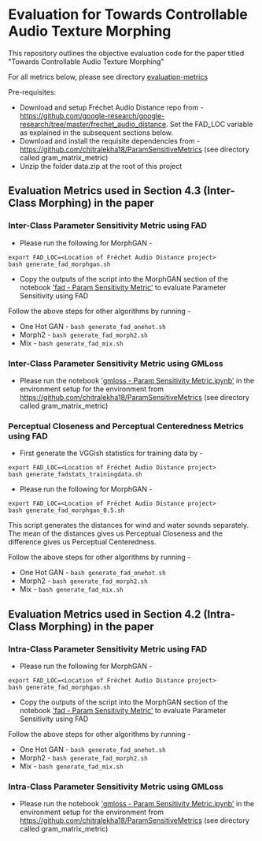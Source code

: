 # Evaluation for Towards Controllable Audio Texture Morphing

This repository outlines the objective evaluation code for the paper titled "Towards Controllable Audio Texture Morphing"  

For all metrics below, please see directory [evaluation-metrics](evaluation-metrics)  

Pre-requisites:  
* Download and setup Fréchet Audio Distance repo from - https://github.com/google-research/google-research/tree/master/frechet_audio_distance. Set the FAD_LOC variable as explained in the subsequent sections below.  
* Download and install the requisite dependencies from - https://github.com/chitralekha18/ParamSensitiveMetrics (see directory called gram_matrix_metric)  
* Unzip the folder data.zip at the root of this project  

## Evaluation Metrics used in Section 4.3 (Inter-Class Morphing) in the paper  

### Inter-Class Parameter Sensitivity Metric using FAD  

* Please run the following for MorphGAN -   
```
export FAD_LOC=<Location of Fréchet Audio Distance project>    
bash generate_fad_morphgan.sh
```
* Copy the outputs of the script into the MorphGAN section of the notebook ['fad - Param Sensitivity Metric'](evaluation-metrics/inter-class-fad/fad%20-%20Param%20Sensitivity%20Metric.ipynb) to evaluate Parameter Sensitivity using FAD

Follow the above steps for other algorithms by running -   
* One Hot GAN - ```bash generate_fad_onehot.sh``` 
* Morph2 - ```bash generate_fad_morph2.sh``` 
* Mix - ```bash generate_fad_mix.sh``` 

  
### Inter-Class Parameter Sensitivity Metric using GMLoss  

* Please run the notebook ['gmloss - Param Sensitivity Metric.ipynb'](evaluation-metrics/inter-class-gmloss/gmloss%20-%20Param%20Sensitivity%20Metric.ipynb) in the environment setup for the environment from https://github.com/chitralekha18/ParamSensitiveMetrics (see directory called gram_matrix_metric)  
  

### Perceptual Closeness and Perceptual Centeredness Metrics using FAD
* First generate the VGGish statistics for training data by - 
```
export FAD_LOC=<Location of Fréchet Audio Distance project>    
bash generate_fadstats_trainingdata.sh
```
* Please run the following for MorphGAN -   
```
export FAD_LOC=<Location of Fréchet Audio Distance project>    
bash generate_fad_morphgan_0.5.sh
```
This script generates the distances for wind and water sounds separately. The mean of the distances gives us Perceptual Closeness and the difference gives us Perceptual Centeredness.

Follow the above steps for other algorithms by running -   
* One Hot GAN - ```bash generate_fad_onehot.sh``` 
* Morph2 - ```bash generate_fad_morph2.sh``` 
* Mix - ```bash generate_fad_mix.sh``` 


## Evaluation Metrics used in Section 4.2 (Intra-Class Morphing) in the paper  

### Intra-Class Parameter Sensitivity Metric using FAD  

* Please run the following for MorphGAN -   
```
export FAD_LOC=<Location of Fréchet Audio Distance project>    
bash generate_fad_morphgan.sh
```
* Copy the outputs of the script into the MorphGAN section of the notebook ['fad - Param Sensitivity Metric'](evaluation-metrics/intra-class-fad/fad%20-%20Param%20Sensitivity%20Metric.ipynb) to evaluate Parameter Sensitivity using FAD

Follow the above steps for other algorithms by running -   
* One Hot GAN - ```bash generate_fad_onehot.sh``` 
* Morph2 - ```bash generate_fad_morph2.sh``` 
* Mix - ```bash generate_fad_mix.sh``` 


### Intra-Class Parameter Sensitivity Metric using GMLoss  

* Please run the notebook ['gmloss - Param Sensitivity Metric.ipynb'](evaluation-metrics/intra-class-gmloss/gmloss%20-%20Param%20Sensitivity%20Metric.ipynb) in the environment setup for the environment from https://github.com/chitralekha18/ParamSensitiveMetrics (see directory called gram_matrix_metric)    